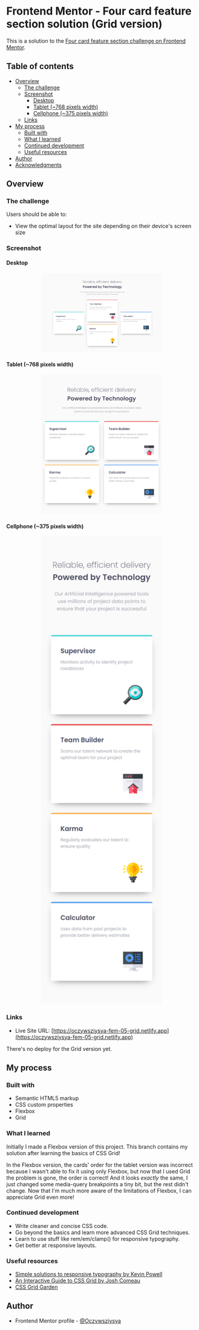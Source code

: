 # Frontend Mentor - Four card feature section solution (Grid version)

This is a solution to the [Four card feature section challenge on Frontend Mentor](https://www.frontendmentor.io/challenges/four-card-feature-section-weK1eFYK).
## Table of contents

- [Overview](#overview)
  - [The challenge](#the-challenge)
  - [Screenshot](#screenshot)
    - [Desktop](#desktop)
    - [Tablet (~768 pixels width)](#tablet-768-pixels-width)
    - [Cellphone (~375 pixels width)](#cellphone-375-pixels-width)
  - [Links](#links)
- [My process](#my-process)
  - [Built with](#built-with)
  - [What I learned](#what-i-learned)
  - [Continued development](#continued-development)
  - [Useful resources](#useful-resources)
- [Author](#author)
- [Acknowledgments](#acknowledgments)

## Overview

### The challenge

Users should be able to:

- View the optimal layout for the site depending on their device's screen size

### Screenshot

#### Desktop
<div align="center"><img src="./screenshots/screenshot-desktop.png" width="320" /></div>

#### Tablet (~768 pixels width)
<div align="center"><img src="./screenshots/screenshot-tablet.png" width="320" /></div>

#### Cellphone (~375 pixels width)
<div align="center"><img src="./screenshots/screenshot-cellphone.png" width="320" /></div>

### Links

- Live Site URL: [https://oczywsziysya-fem-05-grid.netlify.app](https://oczywsziysya-fem-05-grid.netlify.app)

There's no deploy for the Grid version yet.

## My process

### Built with

- Semantic HTML5 markup
- CSS custom properties
- Flexbox
- Grid

### What I learned

Initially I made a Flexbox version of this project. This branch contains my solution after learning the basics of CSS Grid!

In the Flexbox version, the cards' order for the tablet version was incorrect because I wasn't able to fix it using only Flexbox, but now that I used Grid the problem is gone, the order is correct! And it looks *exactly* the same, I just changed some media-query breakpoints a tiny bit, but the rest didn't change. Now that I'm much more aware of the limitations of Flexbox, I can appreciate Grid even more! 

### Continued development

* Write cleaner and concise CSS code.
* Go beyond the basics and learn more advanced CSS Grid techniques.
* Learn to use stuff like rem/em/clamp() for responsive typography.
* Get better at responsive layouts.

### Useful resources

- [Simple solutions to responsive typography by Kevin Powell](https://www.youtube.com/watch?v=wARbgs5Fmuw&ab_channel=KevinPowell)
- [An Interactive Guide to CSS Grid by Josh Comeau](https://www.joshwcomeau.com/css/interactive-guide-to-grid/)
- [CSS Grid Garden](https://cssgridgarden.com/)

## Author

- Frontend Mentor profile - [@Oczywsziysya](https://www.frontendmentor.io/profile/Oczywsziysya)
